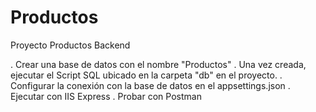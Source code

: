 # Productos
Proyecto Productos Backend

. Crear una base de datos con el nombre "Productos"
. Una vez creada, ejecutar el Script SQL ubicado en la carpeta "db" en el proyecto.
. Configurar la conexión con la base de datos en el appsettings.json
. Ejecutar con IIS Express
. Probar con Postman
